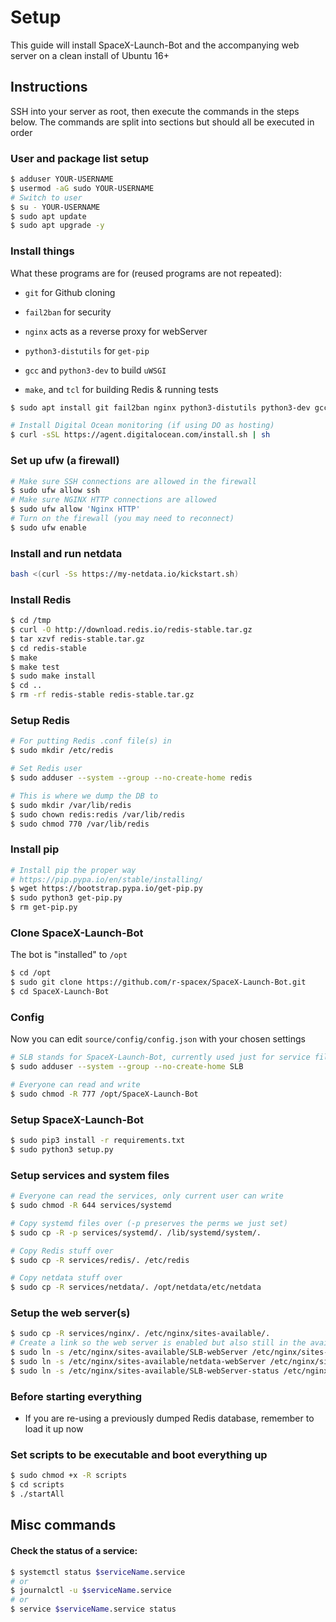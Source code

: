 # Setup

This guide will install SpaceX-Launch-Bot and the accompanying web server on a clean install of Ubuntu 16+

## Instructions

SSH into your server as root, then execute the commands in the steps below. The commands are split into sections but should all be executed in order

### User and package list setup

```bash
$ adduser YOUR-USERNAME
$ usermod -aG sudo YOUR-USERNAME
# Switch to user
$ su - YOUR-USERNAME
$ sudo apt update
$ sudo apt upgrade -y
```

### Install things

What these programs are for (reused programs are not repeated):

- `git` for Github cloning

- `fail2ban` for security

- `nginx` acts as a reverse proxy for webServer

- `python3-distutils` for `get-pip`

- `gcc` and `python3-dev` to build `uWSGI`

- `make`, and `tcl` for building Redis & running tests

```bash
$ sudo apt install git fail2ban nginx python3-distutils python3-dev gcc make tcl -y

# Install Digital Ocean monitoring (if using DO as hosting)
$ curl -sSL https://agent.digitalocean.com/install.sh | sh
```

### Set up ufw (a firewall)

```bash
# Make sure SSH connections are allowed in the firewall
$ sudo ufw allow ssh
# Make sure NGINX HTTP connections are allowed
$ sudo ufw allow 'Nginx HTTP'
# Turn on the firewall (you may need to reconnect)
$ sudo ufw enable
```

### Install and run netdata
```bash
bash <(curl -Ss https://my-netdata.io/kickstart.sh)
```

### Install Redis

```bash
$ cd /tmp
$ curl -O http://download.redis.io/redis-stable.tar.gz
$ tar xzvf redis-stable.tar.gz
$ cd redis-stable
$ make
$ make test
$ sudo make install
$ cd ..
$ rm -rf redis-stable redis-stable.tar.gz
```

### Setup Redis

```bash
# For putting Redis .conf file(s) in
$ sudo mkdir /etc/redis

# Set Redis user
$ sudo adduser --system --group --no-create-home redis

# This is where we dump the DB to 
$ sudo mkdir /var/lib/redis
$ sudo chown redis:redis /var/lib/redis
$ sudo chmod 770 /var/lib/redis
```

### Install pip

```bash
# Install pip the proper way
# https://pip.pypa.io/en/stable/installing/
$ wget https://bootstrap.pypa.io/get-pip.py
$ sudo python3 get-pip.py
$ rm get-pip.py
```

### Clone SpaceX-Launch-Bot

The bot is "installed" to `/opt`

```bash
$ cd /opt
$ sudo git clone https://github.com/r-spacex/SpaceX-Launch-Bot.git
$ cd SpaceX-Launch-Bot
```

### Config

Now you can edit `source/config/config.json` with your chosen settings

```bash
# SLB stands for SpaceX-Launch-Bot, currently used just for service files
$ sudo adduser --system --group --no-create-home SLB

# Everyone can read and write
$ sudo chmod -R 777 /opt/SpaceX-Launch-Bot
```

### Setup SpaceX-Launch-Bot

```bash
$ sudo pip3 install -r requirements.txt
$ sudo python3 setup.py
```

### Setup services and system files

```bash
# Everyone can read the services, only current user can write
$ sudo chmod -R 644 services/systemd

# Copy systemd files over (-p preserves the perms we just set)
$ sudo cp -R -p services/systemd/. /lib/systemd/system/.

# Copy Redis stuff over
$ sudo cp -R services/redis/. /etc/redis

# Copy netdata stuff over
$ sudo cp -R services/netdata/. /opt/netdata/etc/netdata
```

### Setup the web server(s)

```bash
$ sudo cp -R services/nginx/. /etc/nginx/sites-available/.
# Create a link so the web server is enabled but also still in the available dir
$ sudo ln -s /etc/nginx/sites-available/SLB-webServer /etc/nginx/sites-enabled
$ sudo ln -s /etc/nginx/sites-available/netdata-webServer /etc/nginx/sites-enabled
$ sudo ln -s /etc/nginx/sites-available/SLB-webServer-status /etc/nginx/sites-enabled
```

### Before starting everything

- If you are re-using a previously dumped Redis database, remember to load it up now

### Set scripts to be executable and boot everything up

```bash
$ sudo chmod +x -R scripts
$ cd scripts
$ ./startAll
```

## Misc commands

#### Check the status of a service:

```bash
$ systemctl status $serviceName.service
# or
$ journalctl -u $serviceName.service
# or
$ service $serviceName.service status
```
